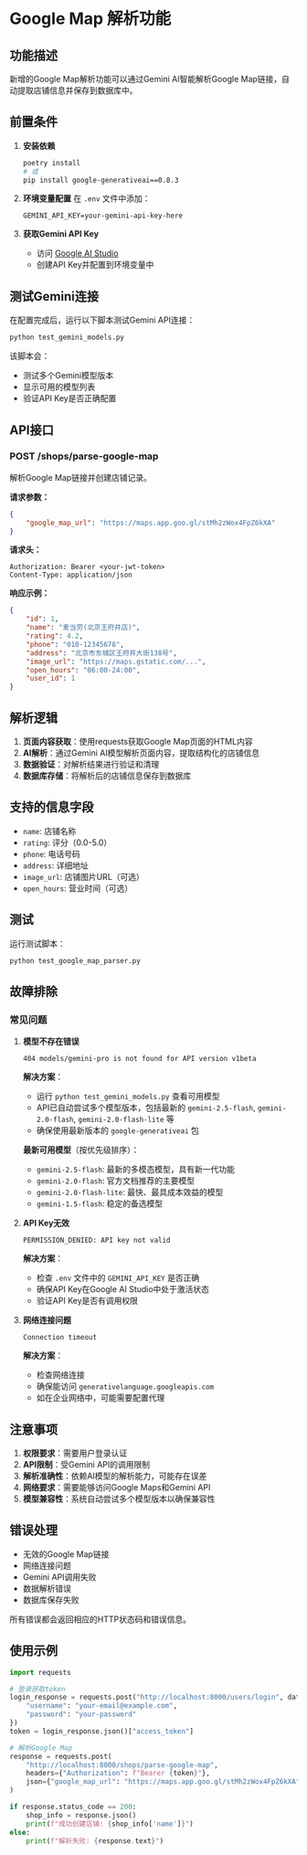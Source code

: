# Google Map 解析功能

## 功能描述

新增的Google Map解析功能可以通过Gemini AI智能解析Google Map链接，自动提取店铺信息并保存到数据库中。

## 前置条件

1. **安装依赖**
   ```bash
   poetry install
   # 或
   pip install google-generativeai==0.8.3
   ```

2. **环境变量配置**
   在 `.env` 文件中添加：
   ```
   GEMINI_API_KEY=your-gemini-api-key-here
   ```

3. **获取Gemini API Key**
   - 访问 [Google AI Studio](https://aistudio.google.com/app/apikey)
   - 创建API Key并配置到环境变量中

## 测试Gemini连接

在配置完成后，运行以下脚本测试Gemini API连接：

```bash
python test_gemini_models.py
```

该脚本会：
- 测试多个Gemini模型版本
- 显示可用的模型列表
- 验证API Key是否正确配置

## API接口

### POST /shops/parse-google-map

解析Google Map链接并创建店铺记录。

**请求参数：**
```json
{
    "google_map_url": "https://maps.app.goo.gl/stMh2zWox4FpZ6kXA"
}
```

**请求头：**
```
Authorization: Bearer <your-jwt-token>
Content-Type: application/json
```

**响应示例：**
```json
{
    "id": 1,
    "name": "麦当劳(北京王府井店)",
    "rating": 4.2,
    "phone": "010-12345678",
    "address": "北京市东城区王府井大街138号",
    "image_url": "https://maps.gstatic.com/...",
    "open_hours": "06:00-24:00",
    "user_id": 1
}
```

## 解析逻辑

1. **页面内容获取**：使用requests获取Google Map页面的HTML内容
2. **AI解析**：通过Gemini AI模型解析页面内容，提取结构化的店铺信息
3. **数据验证**：对解析结果进行验证和清理
4. **数据库存储**：将解析后的店铺信息保存到数据库

## 支持的信息字段

- `name`: 店铺名称
- `rating`: 评分（0.0-5.0）
- `phone`: 电话号码
- `address`: 详细地址
- `image_url`: 店铺图片URL（可选）
- `open_hours`: 营业时间（可选）

## 测试

运行测试脚本：
```bash
python test_google_map_parser.py
```

## 故障排除

### 常见问题

1. **模型不存在错误**
   ```
   404 models/gemini-pro is not found for API version v1beta
   ```
   
   **解决方案**：
   - 运行 `python test_gemini_models.py` 查看可用模型
   - API已自动尝试多个模型版本，包括最新的 `gemini-2.5-flash`, `gemini-2.0-flash`, `gemini-2.0-flash-lite` 等
   - 确保使用最新版本的 `google-generativeai` 包
   
   **最新可用模型**（按优先级排序）：
   - `gemini-2.5-flash`: 最新的多模态模型，具有新一代功能
   - `gemini-2.0-flash`: 官方文档推荐的主要模型
   - `gemini-2.0-flash-lite`: 最快、最具成本效益的模型
   - `gemini-1.5-flash`: 稳定的备选模型

2. **API Key无效**
   ```
   PERMISSION_DENIED: API key not valid
   ```
   
   **解决方案**：
   - 检查 `.env` 文件中的 `GEMINI_API_KEY` 是否正确
   - 确保API Key在Google AI Studio中处于激活状态
   - 验证API Key是否有调用权限

3. **网络连接问题**
   ```
   Connection timeout
   ```
   
   **解决方案**：
   - 检查网络连接
   - 确保能访问 `generativelanguage.googleapis.com`
   - 如在企业网络中，可能需要配置代理

## 注意事项

1. **权限要求**：需要用户登录认证
2. **API限制**：受Gemini API的调用限制
3. **解析准确性**：依赖AI模型的解析能力，可能存在误差
4. **网络要求**：需要能够访问Google Maps和Gemini API
5. **模型兼容性**：系统自动尝试多个模型版本以确保兼容性

## 错误处理

- 无效的Google Map链接
- 网络连接问题
- Gemini API调用失败
- 数据解析错误
- 数据库保存失败

所有错误都会返回相应的HTTP状态码和错误信息。

## 使用示例

```python
import requests

# 登录获取token
login_response = requests.post("http://localhost:8000/users/login", data={
    "username": "your-email@example.com",
    "password": "your-password"
})
token = login_response.json()["access_token"]

# 解析Google Map
response = requests.post(
    "http://localhost:8000/shops/parse-google-map",
    headers={"Authorization": f"Bearer {token}"},
    json={"google_map_url": "https://maps.app.goo.gl/stMh2zWox4FpZ6kXA"}
)

if response.status_code == 200:
    shop_info = response.json()
    print(f"成功创建店铺: {shop_info['name']}")
else:
    print(f"解析失败: {response.text}")
``` 